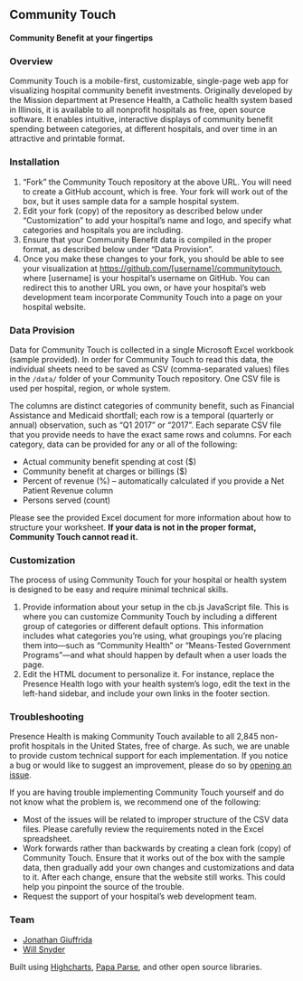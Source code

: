 ## Community Touch

#### Community Benefit at your fingertips

### Overview
Community Touch is a mobile-first, customizable, single-page web app for visualizing hospital community benefit investments. Originally developed by the Mission department at Presence Health, a Catholic health system based in Illinois, it is available to all nonprofit hospitals as free, open source software. It enables intuitive, interactive displays of community benefit spending between categories, at different hospitals, and over time in an attractive and printable format. 

### Installation
1. “Fork” the Community Touch repository at the above URL. You will need to create a GitHub account, which is free. Your fork will work out of the box, but it uses sample data for a sample hospital system. 
2. Edit your fork (copy) of the repository as described below under “Customization” to add your hospital’s name and logo, and specify what categories and hospitals you are including.
3. Ensure that your Community Benefit data is compiled in the proper format, as described below under “Data Provision”. 
4. Once you make these changes to your fork, you should be able to see your visualization at https://github.com/[username]/communitytouch, where [username] is your hospital’s username on GitHub. You can redirect this to another URL you own, or have your hospital’s web development team incorporate Community Touch into a page on your hospital website. 

### Data Provision
Data for Community Touch is collected in a single Microsoft Excel workbook (sample provided). In order for Community Touch to read this data, the individual sheets need to be saved as CSV (comma-separated values) files in the `/data/` folder of your Community Touch repository. One CSV file is used per hospital, region, or whole system. 

The columns are distinct categories of community benefit, such as Financial Assistance and Medicaid shortfall; each row is a temporal (quarterly or annual) observation, such as “Q1 2017” or “2017”. Each separate CSV file that you provide needs to have the exact same rows and columns. For each category, data can be provided for any or all of the following:

* Actual community benefit spending at cost ($)
* Community benefit at charges or billings ($)
* Percent of revenue (%) – automatically calculated if you provide a Net Patient Revenue column
* Persons served (count)

Please see the provided Excel document for more information about how to structure your worksheet. **If your data is not in the proper format, Community Touch cannot read it.**

### Customization
The process of using Community Touch for your hospital or health system is designed to be easy and require minimal technical skills. 

1. Provide information about your setup in the cb.js JavaScript file. This is where you can customize Community Touch by including a different group of categories or different default options. This information includes what categories you’re using, what groupings you’re placing them into—such as “Community Health” or “Means-Tested Government Programs”—and what should happen by default when a user loads the page. 
2. Edit the HTML document to personalize it. For instance, replace the Presence Health logo with your health system’s logo, edit the text in the left-hand sidebar, and include your own links in the footer section.

### Troubleshooting
Presence Health is making Community Touch available to all 2,845 non-profit hospitals in the United States, free of charge. As such, we are unable to provide custom technical support for each implementation. If you notice a bug or would like to suggest an improvement, please do so by [opening an issue](https://github.com/PresenceHealth/communitytouch/issues). 

If you are having trouble implementing Community Touch yourself and do not know what the problem is, we recommend one of the following:

* Most of the issues will be related to improper structure of the CSV data files. Please carefully review the requirements noted in the Excel spreadsheet. 
* Work forwards rather than backwards by creating a clean fork (copy) of Community Touch. Ensure that it works out of the box with the sample data, then gradually add your own changes and customizations and data to it. After each change, ensure that the website still works. This could help you pinpoint the source of the trouble. 
* Request the support of your hospital’s web development team.

### Team

* [Jonathan Giuffrida](https://lucaluca.github.io)
* [Will Snyder](https://twitter.com/williamsnyder)

Built using [Highcharts](http://www.highcharts.com/), [Papa Parse](http://papaparse.com/), and other open source libraries.
